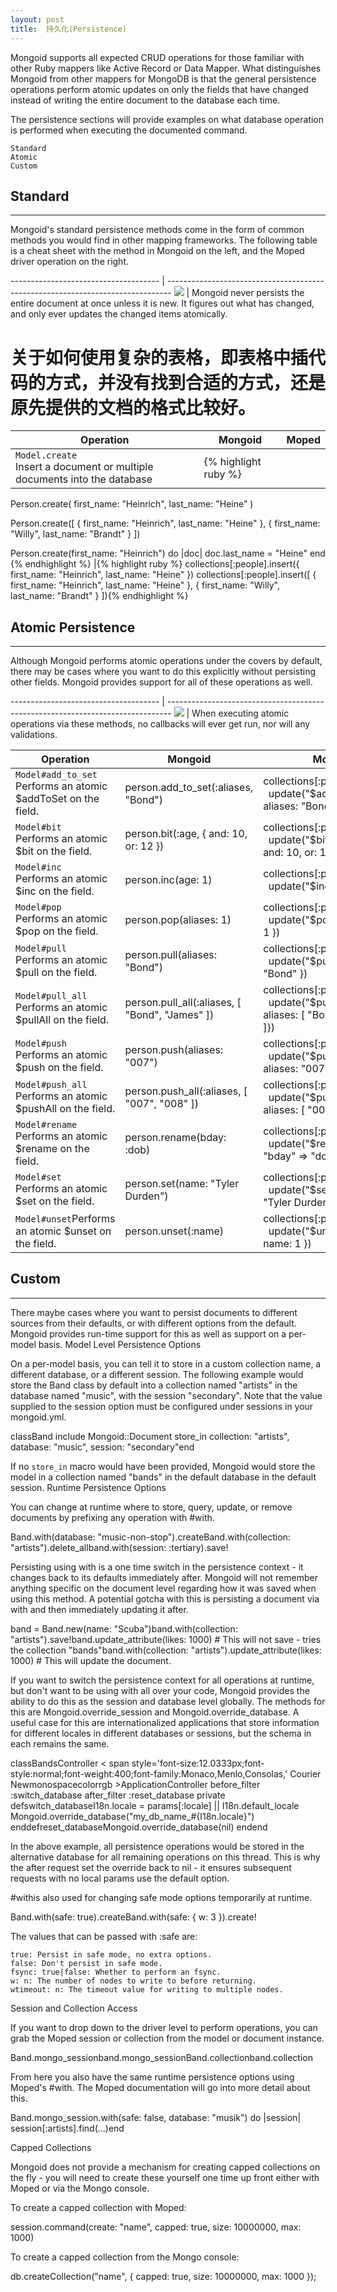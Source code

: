 ```yaml
---
layout: post
title:  持久化(Persistence)
---
```


Mongoid supports all expected CRUD operations for those familiar with other Ruby mappers like Active Record or Data Mapper. What distinguishes Mongoid from other mappers for MongoDB is that the general persistence operations perform atomic updates on only the fields that have changed instead of writing the entire document to the database each time.

The persistence sections will provide examples on what database operation is performed when executing the documented command.

    Standard
    Atomic
    Custom 

## Standard
----

Mongoid's standard persistence methods come in the form of common methods you would find in other mapping frameworks. The following table is a cheat sheet with the method in Mongoid on the left, and the Moped driver operation on the right.

------------------------------------- | ------------------------------------------------------------------------------- 
![](/mongoid-zh/images/achtung.png)   |	Mongoid never persists the entire document at once unless it is new. It figures out what has changed, and only ever updates the changed items atomically.


# 关于如何使用复杂的表格，即表格中插代码的方式，并没有找到合适的方式，还是原先提供的文档的格式比较好。

 Operation            |          Mongoid                    |                         Moped
--------------------- | ----------------------------------- | --------------------------------------------
`Model.create`<br/>Insert a document or multiple documents into the database	 |{% highlight ruby %}
Person.create(
  first_name: "Heinrich",
  last_name: "Heine"
)

Person.create([
  { first_name: "Heinrich", last_name: "Heine" },
  { first_name: "Willy", last_name: "Brandt" }
])

Person.create(first_name: "Heinrich") do |doc|
  doc.last_name = "Heine"
end {% endhighlight %} |{% highlight ruby %} 
collections[:people].insert({
  first_name: "Heinrich",
  last_name: "Heine"
})
collections[:people].insert([
  { first_name: "Heinrich", last_name: "Heine" },
  { first_name: "Willy", last_name: "Brandt" }
]){% endhighlight %}
 

## Atomic Persistence
----

Although Mongoid performs atomic operations under the covers by default, there may be cases where you want to do this explicitly without persisting other fields. Mongoid provides support for all of these operations as well.

------------------------------------- | ------------------------------------------------------------------------------- 
![](/mongoid-zh/images/achtung.png)   | When executing atomic operations via these methods, no callbacks will ever get run, nor will any validations.


   Operation                                                      | 	    Mongoid                        | 	Moped  
----------------------------------------------------------------- | ------------------------------------ | ------------------------------------------
`Model#add_to_set`<br/>Performs an atomic $addToSet on the field. | person.add_to_set(:aliases, "Bond")  | collections[:people].find(...).<br/> &nbsp;&nbsp;update("$addToSet" => { aliases: "Bond" })
`Model#bit`<br/>Performs an atomic $bit on the field.             | person.bit(:age, { and: 10, or: 12 }) |  collections[:people].find(...).<br/> &nbsp;&nbsp;update("$bit" => { age: { and: 10, or: 12 }})
`Model#inc`<br/>Performs an atomic $inc on the field.             | person.inc(age: 1)                   | collections[:people].find(...).<br/> &nbsp;&nbsp;update("$inc" => { age: 1 })
`Model#pop`<br/>Performs an atomic $pop on the field.             | person.pop(aliases: 1)               | collections[:people].find(...).<br/> &nbsp;&nbsp;update("$pop" => { aliases: 1 })
`Model#pull`<br/>Performs an atomic $pull on the field.           | person.pull(aliases: "Bond")         | collections[:people].find(...).<br/> &nbsp;&nbsp;update("$pull" => { aliases: "Bond" })
`Model#pull_all`<br/>Performs an atomic $pullAll on the field.    | person.pull_all(:aliases, [ "Bond", "James" ]) | collections[:people].find(...).<br/> &nbsp;&nbsp;update("$pullAll" => { aliases: [ "Bond", "James" ]})
`Model#push`<br/>Performs an atomic $push on the field.           | person.push(aliases: "007") | collections[:people].find(...).<br/> &nbsp;&nbsp;update("$push" => { aliases: "007" })
`Model#push_all`<br/>Performs an atomic $pushAll on the field.    | person.push_all(:aliases, [ "007", "008" ]) | collections[:people].find(...).<br/> &nbsp;&nbsp;update("$pushAll" => { aliases: [ "007", "008" ]})
`Model#rename`<br/>Performs an atomic $rename on the field.       | person.rename(bday: :dob) | collections[:people].find(...).<br/> &nbsp;&nbsp;update("$rename" => { "bday" => "dob" })
`Model#set`<br/>Performs an atomic $set on the field.             | person.set(name: "Tyler Durden") | collections[:people].find(...).<br/> &nbsp;&nbsp;update("$set" => { name: "Tyler Durden" })
`Model#unset`Performs an atomic $unset on the field.              | person.unset(:name) | collections[:people].find(...).<br/> &nbsp;&nbsp;update("$unset" => { name: 1 })

## Custom
----

There maybe cases where you want to persist documents to different sources from their defaults, or with different options from the default. Mongoid provides run-time support for this as well as support on a per-model basis.
Model Level Persistence Options

On a per-model basis, you can tell it to store in a custom collection name, a different database, or a different session. The following example would store the Band class by default into a collection named "artists" in the database named "music", with the session "secondary".
	Note that the value supplied to the session option must be configured under sessions in your mongoid.yml.

classBand include Mongoid::Document store_in collection: "artists", database: "music", session: "secondary"end

If no `store_in` macro would have been provided, Mongoid would store the model in a collection named "bands" in the default database in the default session.
Runtime Persistence Options

You can change at runtime where to store, query, update, or remove documents by prefixing any operation with #with.

Band.with(database: "music-non-stop").createBand.with(collection: "artists").delete_allband.with(session: :tertiary).save!

Persisting using with is a one time switch in the persistence context - it changes back to its defaults immediately after. Mongoid will not remember anything specific on the document level regarding how it was saved when using this method. A potential gotcha with this is persisting a document via with and then immediately updating it after.

band = Band.new(name: "Scuba")band.with(collection: "artists").save!band.update_attribute(likes: 1000) # This will not save - tries the collection "bands"band.with(collection: "artists").update_attribute(likes: 1000) # This will update the document.

If you want to switch the persistence context for all operations at runtime, but don't want to be using with all over your code, Mongoid provides the ability to do this as the session and database level globally. The methods for this are Mongoid.override_session and Mongoid.override_database. A useful case for this are internationalized applications that store information for different locales in different databases or sessions, but the schema in each remains the same.

classBandsController <  span style='font-size:12.0333px;font-style:normal;font-weight:400;font-family:Monaco,Menlo,Consolas,'   Courier Newmonospacecolorrgb  >ApplicationController before_filter :switch_database after_filter :reset_database private defswitch_databaseI18n.locale = params[:locale] || I18n.default_locale Mongoid.override_database("my_db_name_#{I18n.locale}") enddefreset_databaseMongoid.override_database(nil) endend

In the above example, all persistence operations would be stored in the alternative database for all remaining operations on this thread. This is why the after request set the override back to nil - it ensures subsequent requests with no local params use the default option.

#withis also used for changing safe mode options temporarily at runtime.

Band.with(safe: true).createBand.with(safe: { w: 3 }).create!

The values that can be passed with :safe are:

    true: Persist in safe mode, no extra options.
    false: Don't persist in safe mode.
    fsync: true|false: Whether to perform an fsync.
    w: n: The number of nodes to write to before returning.
    wtimeout: n: The timeout value for writing to multiple nodes.

Session and Collection Access

If you want to drop down to the driver level to perform operations, you can grab the Moped session or collection from the model or document instance.

Band.mongo_sessionband.mongo_sessionBand.collectionband.collection

From here you also have the same runtime persistence options using Moped's #with. The Moped documentation will go into more detail about this.

Band.mongo_session.with(safe: false, database: "musik") do |session|  session[:artists].find(...)end

Capped Collections

Mongoid does not provide a mechanism for creating capped collections on the fly - you will need to create these yourself one time up front either with Moped or via the Mongo console.

To create a capped collection with Moped:

session.command(create: "name", capped: true, size: 10000000, max: 1000)

To create a capped collection from the Mongo console:

db.createCollection("name", { capped: true, size: 10000000, max: 1000 });

